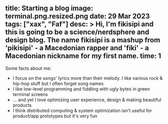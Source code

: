title: Starting a blog
image: terminal.png.resized.png
date: 29 Mar 2023
tags: ["xax", "Faf"]
desc: >
  Hi, I'm fikisipi and this is going to be a science/nerdsphere
  and design blog. The name fikisipi is a mashup from 'pikisipi' - a Macedonian rapper and 'fiki' - a Macedonian nickname for my first name.
time: 1
---

Some facts about me:

* I focus on the songs' lyrics more than their melody. I like various rock & hip-hop stuff but I often forget song names
* I like low-level programming and fiddling with ugly bytes in green terminal screens
* ... and yet I love optimizing user experience, design & making beautiful products
* I think distributed computing & system optimization isn't useful for product/app prototypes but it's very fun 

